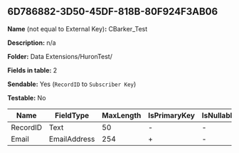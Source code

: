 ## 6D786882-3D50-45DF-818B-80F924F3AB06

**Name** (not equal to External Key)**:** CBarker_Test

**Description:** n/a

**Folder:** Data Extensions/HuronTest/

**Fields in table:** 2

**Sendable:** Yes (`RecordID` to `Subscriber Key`)

**Testable:** No

| Name | FieldType | MaxLength | IsPrimaryKey | IsNullable | DefaultValue |
| --- | --- | --- | --- | --- | --- |
| RecordID | Text | 50 | - | - |  |
| Email | EmailAddress | 254 | + | - |  |
